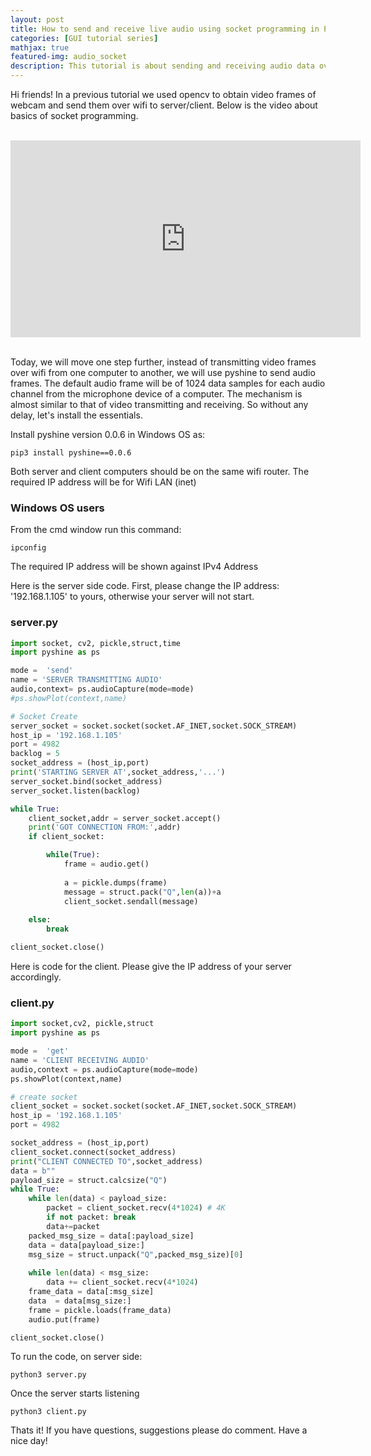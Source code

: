 ```yaml
---
layout: post
title: How to send and receive live audio using socket programming in Python
categories: [GUI tutorial series]
mathjax: true
featured-img: audio_socket
description: This tutorial is about sending and receiving audio data over wifi between server and client.
---
```

Hi friends! In a previous tutorial we used opencv to obtain video frames of webcam and send them over wifi to server/client. Below is the video about basics of socket 
programming.

<br>
<div align="center">
<iframe width="560" height="315" src="https://www.youtube.com/embed/7-O7yeO3hNQ" frameborder="0" allow="accelerometer; autoplay; clipboard-write; encrypted-media; gyroscope; picture-in-picture" allowfullscreen>
</iframe>
</div>
<br>

Today, we will move one step further, instead of transmitting video frames over wifi from one computer to another, we will use pyshine to send audio frames. The
default audio frame will be of 1024 data samples for each audio channel from the microphone device of a computer. The mechanism is almost similar to that of video 
transmitting and receiving. So without any delay, let's install the essentials.

Install pyshine version 0.0.6 in Windows OS as:

```
pip3 install pyshine==0.0.6
```

Both server and client computers should be on the same wifi router. The required IP address will be for Wifi LAN (inet)

### Windows OS users

From the cmd window run this command:

```
ipconfig
```

The required IP address will be shown against IPv4 Address

Here is the server side code. First, please change the IP address: '192.168.1.105' to yours, otherwise your server will not start.


### server.py

```python
import socket, cv2, pickle,struct,time
import pyshine as ps

mode =  'send'
name = 'SERVER TRANSMITTING AUDIO'
audio,context= ps.audioCapture(mode=mode)
#ps.showPlot(context,name)

# Socket Create
server_socket = socket.socket(socket.AF_INET,socket.SOCK_STREAM)
host_ip = '192.168.1.105'
port = 4982
backlog = 5
socket_address = (host_ip,port)
print('STARTING SERVER AT',socket_address,'...')
server_socket.bind(socket_address)
server_socket.listen(backlog)

while True:
	client_socket,addr = server_socket.accept()
	print('GOT CONNECTION FROM:',addr)
	if client_socket:

		while(True):
			frame = audio.get()
			
			a = pickle.dumps(frame)
			message = struct.pack("Q",len(a))+a
			client_socket.sendall(message)
			
	else:
		break

client_socket.close()			

```
Here is code for the client. Please give the IP address of your server accordingly.

### client.py
```python
import socket,cv2, pickle,struct
import pyshine as ps

mode =  'get'
name = 'CLIENT RECEIVING AUDIO'
audio,context = ps.audioCapture(mode=mode)
ps.showPlot(context,name)

# create socket
client_socket = socket.socket(socket.AF_INET,socket.SOCK_STREAM)
host_ip = '192.168.1.105'
port = 4982

socket_address = (host_ip,port)
client_socket.connect(socket_address) 
print("CLIENT CONNECTED TO",socket_address)
data = b""
payload_size = struct.calcsize("Q")
while True:
	while len(data) < payload_size:
		packet = client_socket.recv(4*1024) # 4K
		if not packet: break
		data+=packet
	packed_msg_size = data[:payload_size]
	data = data[payload_size:]
	msg_size = struct.unpack("Q",packed_msg_size)[0]
	
	while len(data) < msg_size:
		data += client_socket.recv(4*1024)
	frame_data = data[:msg_size]
	data  = data[msg_size:]
	frame = pickle.loads(frame_data)
	audio.put(frame)

client_socket.close()


```
To run the code, on server side:
```
python3 server.py
```
Once the server starts listening

```
python3 client.py

```

Thats it! If you have questions, suggestions please do comment. Have a nice day!
